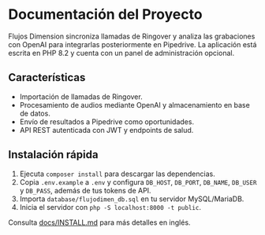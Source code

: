 # Documentación del Proyecto

Flujos Dimension sincroniza llamadas de Ringover y analiza las grabaciones con OpenAI para integrarlas posteriormente en Pipedrive. La aplicación está escrita en PHP 8.2 y cuenta con un panel de administración opcional.

## Características

- Importación de llamadas de Ringover.
- Procesamiento de audios mediante OpenAI y almacenamiento en base de datos.
- Envío de resultados a Pipedrive como oportunidades.
- API REST autenticada con JWT y endpoints de salud.

## Instalación rápida

1. Ejecuta `composer install` para descargar las dependencias.
2. Copia `.env.example` a `.env` y configura `DB_HOST`, `DB_PORT`, `DB_NAME`,
   `DB_USER` y `DB_PASS`, además de tus tokens de API.
3. Importa `database/flujodimen_db.sql` en tu servidor MySQL/MariaDB.
4. Inicia el servidor con `php -S localhost:8000 -t public`.

Consulta [docs/INSTALL.md](INSTALL.md) para más detalles en inglés.
